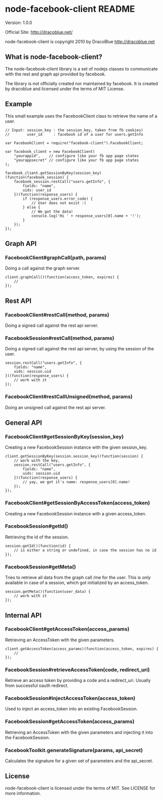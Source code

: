 node-facebook-client README
===========================

Version: 1.0.0

Official Site: <http://dracoblue.net/>

node-facebook-client is copyright 2010 by DracoBlue <http://dracoblue.net>

What is node-facebook-client?
-----------------------------
The node-facebook-client library is a set of nodejs classes to communicate
with the rest and graph api provided by facebook.

The library is not officially created nor maintained by facebook. It is
created by dracoblue and licensed under the terms of MIT License.

## Example

This small example uses the FacebookClient class to retrieve the name of a user.

    // Input: session_key : the session_key, taken from fb cookies)
    //        user_id     : facebook id of a user for users.getInfo
    
    var FacebookClient = require("facebook-client").FacebookClient;

    var facebook_client = new FacebookClient(
        "yourappid",    // configure like your fb app page states
        "yourappsecret" // configure like your fb app page states
    );
    
    facebook_client.getSessionByKey(session_key)(function(facebook_session) {
        facebook_session.restCall("users.getInfo", {
            fields: "name",
            uids: user_id
        })(function(response_users) {
            if (response_users.error_code) {
                // User does not exist :(
            } else {
                // We got the data!
                console.log('Hi ' + response_users[0].name + '!');
            }
        });    
    });    
    

## Graph API

### FacebookClient#graphCall(path, params)

Doing a call against the graph server.

    client.graphCall()(function(access_token, expires) {
        // 
    });

## Rest API

### FacebookClient#restCall(method, params)

Doing a signed call against the rest api server.

### FacebookSession#restCall(method, params)

Doing a signed call against the rest api server, by using the session of the
user.

    session.restCall("users.getInfo", {
        fields: "name",
        uids: session.uid
    })(function(response_users) {
        // work with it
    });

### FacebookClient#restCallUnsigned(method, params)

Doing an unsigned call against the rest api server.

## General API

### FacebookClient#getSessionByKey(session_key)

Creating a new FacebookSession instance with the given session_key.

    client.getSessionByKey(session.session_key)(function(session) {
        // work with the key,
        session.restCall("users.getInfo", {
            fields: "name",
            uids: session.uid
        })(function(response_users) {
            // yay, we got it's name: response_users[0].name!
        });
    });
    
### FacebookClient#getSessionByAccessToken(access_token)

Creating a new FacebookSession instance with a given access_token.
    
### FacebookSession#getId()

Retrieving the id of the session.

    session.getId()(function(id) {
        // is either a string or undefined, in case the session has no id
    });

### FacebookSession#getMeta()

Tries to retrieve all data from the graph call /me for the user. This is
_only_ available in case of a session, which got initialized by an access_token.

    session.getMeta()(function(user_data) {
        // work with it
    });

## Internal API

### FacebookClient#getAccessToken(access_params)

Retrieving an AccessToken with the given parameters.

    client.getAccessToken(access_params)(function(access_token, expires) {
        // 
    });
    
### FacebookSession#retrieveAccessToken(code, redirect_uri)

Retrieve an access token by providing a code and a redirect_uri. Usually from
successful oauth redirect.

### FacebookSession#injectAccessToken(access_token)

Used to inject an access_token into an existing FacebookSession.

### FacebookSession#getAccessToken(access_params)

Retrieving an AccessToken with the given parameters and injecting it into the
FacebookSession.

### FacebookToolkit.generateSignature(params, api_secret)

Calculates the signature for a given set of parameters and the api_secret.

License
--------

node-facebook-client is licensed under the terms of MIT. See LICENSE for more information.
